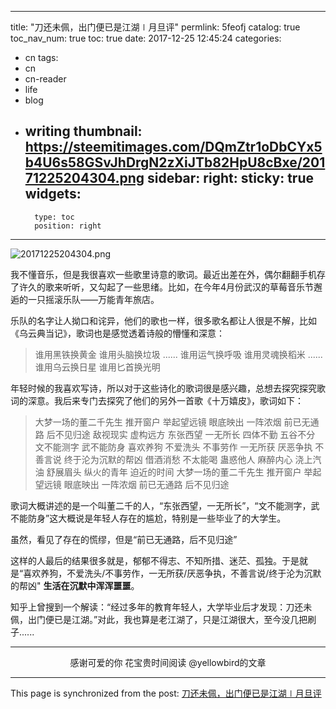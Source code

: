 
---
title: "刀还未佩，出门便已是江湖∣月旦评"
permlink: 5feofj
catalog: true
toc_nav_num: true
toc: true
date: 2017-12-25 12:45:24
categories:
- cn
tags:
- cn
- cn-reader
- life
- blog
- writing
thumbnail: https://steemitimages.com/DQmZtr1oDbCYx5b4U6s58GSvJhDrgN2zXiJTb82HpU8cBxe/20171225204304.png
sidebar:
    right:
        sticky: true
widgets:
    -
        type: toc
        position: right
---


![20171225204304.png](https://steemitimages.com/DQmZtr1oDbCYx5b4U6s58GSvJhDrgN2zXiJTb82HpU8cBxe/20171225204304.png)

我不懂音乐，但是我很喜欢一些歌里诗意的歌词。最近出差在外，偶尔翻翻手机存了许久的歌来听听，又勾起了一些思绪。比如，在今年4月份武汉的草莓音乐节邂逅的一只摇滚乐队——万能青年旅店。

乐队的名字让人拗口和诧异，他们的歌也一样，很多歌名都让人很是不解，比如《乌云典当记》，歌词也是感觉透着诗般的懵懂和深意：

> 谁用黑铁换黄金
谁用头脑换垃圾
......
谁用运气换呼吸
谁用灵魂换稻米
......
谁用乌云换日星
谁用匕首换光明

年轻时候的我喜欢写诗，所以对于这些诗化的歌词很是感兴趣，总想去探究探究歌词的深意。我后来专门去探究了他们的另外一首歌《十万嬉皮》，歌词如下：

>大梦一场的董二千先生
推开窗户 举起望远镜
眼底映出 一阵浓烟
前已无通路 后不见归途
敌视现实 虚构远方
东张西望 一无所长
四体不勤 五谷不分
文不能测字 武不能防身
喜欢养狗 不爱洗头
不事劳作 一无所获
厌恶争执 不善言说
终于沦为沉默的帮凶
借酒消愁 不太能喝
蛊惑他人 麻醉内心
浇上汽油 舒展眉头
纵火的青年 迫近的时间
大梦一场的董二千先生
推开窗户 举起望远镜
眼底映出 一阵浓烟
前已无通路 后不见归途

歌词大概讲述的是一个叫董二千的人，“东张西望，一无所长”，“文不能测字，武不能防身”这大概说是年轻人存在的尴尬，特别是一些毕业了的大学生。

虽然，看见了存在的慌缪，但是“前已无通路，后不见归途”

这样的人最后的结果很多就是，郁郁不得志、不知所措、迷茫、孤独。于是就是“喜欢养狗，不爱洗头/不事劳作，一无所获/厌恶争执，不善言说/终于沦为沉默的帮凶" **生活在沉默中浑浑噩噩**。

知乎上曾搜到一个解读：“经过多年的教育年轻人，大学毕业后才发现：刀还未佩，出门便已是江湖。”对此，我也算是老江湖了，只是江湖很大，至今没几把刷子......

---

<center>感谢可爱的你
花宝贵时间阅读 @yellowbird的文章</center>

- - -

This page is synchronized from the post: [刀还未佩，出门便已是江湖∣月旦评](https://steemit.com/@yellowbird/5feofj)
